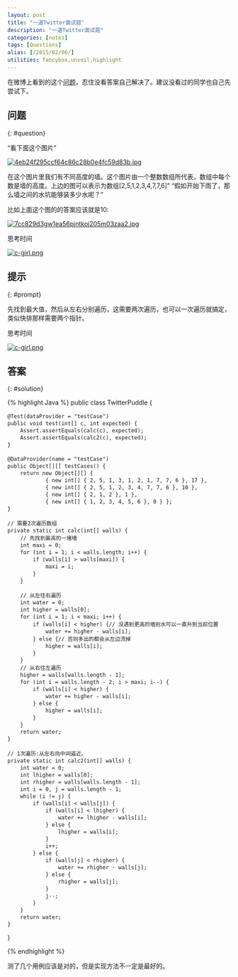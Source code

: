 ```yaml
---
layout: post
title: "一道Twitter面试题"
description: "一道Twitter面试题"
categories: [notes]
tags: [Questions]
alias: [/2015/02/06/]
utilities: fancybox,unveil,highlight
---
```


在微博上看到的这个[问题][1]，忍住没看答案自己解决了。建议没看过的同学也自己先尝试下。

## 问题
{: #question}

“看下面这个图片”

<a class="post-image" href="/assets/images/posts/4eb24f295ccf64c86c28b0e4fc59d83b.jpg">
<img itemprop="image" data-src="/assets/images/posts/4eb24f295ccf64c86c28b0e4fc59d83b.jpg" src="/assets/js/unveil/loader.gif" alt="4eb24f295ccf64c86c28b0e4fc59d83b.jpg" />
</a>

在这个图片里我们有不同高度的墙。这个图片由一个整数数组所代表，数组中每个数是墙的高度。上边的图可以表示为数组[2,5,1,2,3,4,7,7,6]”
“假如开始下雨了，那么墙之间的水坑能够装多少水呢？”

比如上面这个图的的答案应该就是10:

<a class="post-image" href="/assets/images/posts/7cc829d3gw1ea56pjntkoj205m03zaa2.jpg">
<img itemprop="image" data-src="/assets/images/posts/7cc829d3gw1ea56pjntkoj205m03zaa2.jpg" src="/assets/js/unveil/loader.gif" alt="7cc829d3gw1ea56pjntkoj205m03zaa2.jpg" />
</a>

思考时间

<a class="post-image" href="/assets/images/posts/c-girl.png">
<img itemprop="image" data-src="/assets/images/posts/c-girl.png" src="/assets/js/unveil/loader.gif" alt="c-girl.png" />
</a>


## 提示
{: #prompt}

先找到最大值，然后从左右分别遍历，这需要两次遍历，也可以一次遍历就搞定，类似快排那样需要两个指针。

思考时间

<a class="post-image" href="/assets/images/posts/c-girl.png">
<img itemprop="image" data-src="/assets/images/posts/c-girl.png" src="/assets/js/unveil/loader.gif" alt="c-girl.png" />
</a>

## 答案
{: #solution}


{% highlight Java %}
public class TwitterPuddle {

	@Test(dataProvider = "testCase")
	public void test(int[] c, int expected) {
		Assert.assertEquals(calc(c), expected);
		Assert.assertEquals(calc2(c), expected);
	}

	@DataProvider(name = "testCase")
	public Object[][] testCases() {
		return new Object[][] { 
				{ new int[] { 2, 5, 1, 3, 1, 2, 1, 7, 7, 6 }, 17 },
				{ new int[] { 2, 5, 1, 2, 3, 4, 7, 7, 6 }, 10 },
				{ new int[] { 2, 1, 2 }, 1 },
				{ new int[] { 1, 2, 3, 4, 5, 6 }, 0 } };
	}

	// 需要2次遍历数组
	private static int calc(int[] walls) {
		// 先找到最高的一堵墙
		int maxi = 0;
		for (int i = 1; i < walls.length; i++) {
			if (walls[i] > walls[maxi]) {
				maxi = i;
			}
		}

		// 从左往右遍历
		int water = 0;
		int higher = walls[0];
		for (int i = 1; i < maxi; i++) {
			if (walls[i] < higher) {// 没遇到更高的墙则水可以一直升到当前位置
				water += higher - walls[i];
			} else {// 否则多出的都会从左边流掉
				higher = walls[i];
			}
		}
		// 从右往左遍历
		higher = walls[walls.length - 1];
		for (int i = walls.length - 2; i > maxi; i--) {
			if (walls[i] < higher) {
				water += higher - walls[i];
			} else {
				higher = walls[i];
			}
		}
		return water;
	}

	// 1次遍历:从左右向中间逼近。
	private static int calc2(int[] walls) {
		int water = 0;
		int lhigher = walls[0];
		int rhigher = walls[walls.length - 1];
		int i = 0, j = walls.length - 1;
		while (i != j) {
			if (walls[i] < walls[j]) {
				if (walls[i] < lhigher) {
					water += lhigher - walls[i];
				} else {
					lhigher = walls[i];
				}
				i++;
			} else {
				if (walls[j] < rhigher) {
					water += rhigher - walls[j];
				} else {
					rhigher = walls[j];
				}
				j--;
			}
		}
		return water;
	}
}

{% endhighlight %}


测了几个用例应该是对的，但是实现方法不一定是最好的。



 [1]: http://ask.julyedu.com/question/140